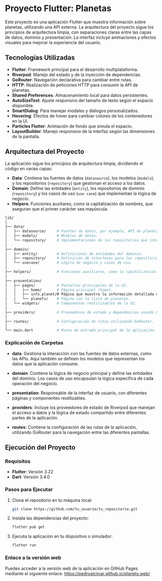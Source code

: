 # Proyecto Flutter: Planetas

Este proyecto es una aplicación Flutter que muestra información sobre planetas, utilizando una API externa. La arquitectura del proyecto sigue los principios de arquitectura limpia, con separaciones claras entre las capas de datos, dominio y presentación. La interfaz incluye animaciones y efectos visuales para mejorar la experiencia del usuario.

## Tecnologías Utilizadas

- **Flutter**: Framework principal para el desarrollo multiplataforma.
- **Riverpod**: Manejo del estado y de la inyección de dependencias.
- **GoRouter**: Navegación declarativa para cambiar entre rutas.
- **HTTP**: Realización de peticiones HTTP para consumir la API de planetas.
- **Shared Preferences**: Almacenamiento local para datos persistentes.
- **AutoSizeText**: Ajuste responsivo del tamaño de texto según el espacio disponible.
- **SmartDialog**: Para manejar modales y diálogos personalizados.
- **Hovering**: Efectos de hover para cambiar colores de los contenedores en la UI.
- **Particles Flutter**: Animación de fondo que simula el espacio.
- **LayoutBuilder**: Manejo responsivo de la interfaz según las dimensiones de la pantalla.

## Arquitectura del Proyecto

La aplicación sigue los principios de arquitectura limpia, dividiendo el código en varias capas:

- **Data**: Contiene las fuentes de datos (`datasource`), los modelos (`models`), y los repositorios (`repository`) que gestionan el acceso a los datos.
- **Domain**: Define las entidades (`entity`), los repositorios de dominio (`repository`) y los casos de uso (`use case`) que implementan la lógica de negocio.
- **Helpers**: Funciones auxiliares, como la capitalización de nombres, que aseguran que el primer carácter sea mayúscula.

```bash
lib/
│
├── data/
│   ├── datasource/     # Fuentes de datos, por ejemplo, API de planetas.
│   ├── models/         # Modelos de datos.
│   └── repository/     # Implementaciones de los repositorios que interactúan con los datos.
│
├── domain/
│   ├── entity/         # Definiciones de entidades del dominio.
│   ├── repository/     # Definición de interfaces para los repositorios.
│   └── usecase/        # Lógica de negocio y casos de uso.
│
├── helpers/            # Funciones auxiliares, como la capitalización de nombres.
│
├── presentation/
│   ├── pages/          # Pantallas principales de la UI.
│   │   ├── home/       # Página principal (home).
│   │   ├── info.planet/# Página que muestra la información detallada de un planeta.
│   │   └── planets/    # Página con la lista de planetas.
│   └── widgets/        # Componentes reutilizables de la UI.
│
├── providers/          # Proveedores de estado y dependencias usando Riverpod.
│
├── routes/             # Configuración de rutas utilizando GoRouter.
│
└── main.dart           # Punto de entrada principal de la aplicación.
```

### Explicación de Carpetas

- **data**: Gestiona la interacción con las fuentes de datos externas, como las APIs. Aquí también se definen los modelos que representan los datos que la aplicación consume.
  
- **domain**: Contiene la lógica de negocio principal y define las entidades del dominio. Los casos de uso encapsulan la lógica específica de cada operación del negocio.

- **presentation**: Responsable de la interfaz de usuario, con diferentes páginas y componentes reutilizables.

- **providers**: Incluye los proveedores de estado de Riverpod que manejan el acceso a datos y la lógica de estado compartido entre diferentes partes de la aplicación.

- **routes**: Contiene la configuración de las rutas de la aplicación, utilizando GoRouter para la navegación entre las diferentes pantallas.


## Ejecución del Proyecto

### Requisitos

- **Flutter**: Versión 3.22
- **Dart**: Versión 3.4.0

### Pasos para Ejecutar

1. Clona el repositorio en tu máquina local:
   ```bash
   git clone https://github.com/tu_usuario/tu_repositorio.git
   ```

2. Instala las dependencias del proyecto:
   ```bash
   flutter pub get
   ```

3. Ejecuta la aplicación en tu dispositivo o simulador:
   ```bash
   flutter run
   ```


### Enlace a la versión web

Puedes acceder a la versión web de la aplicación en GitHub Pages mediante el siguiente enlace:
https://pedroalciivar.github.io/planets.web/
